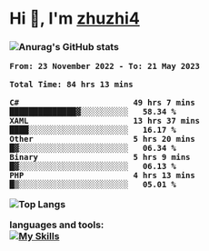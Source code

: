  
<h1 align="left">Hi 👋, I'm <a href="https://github.com/zhuzhi14/">zhuzhi4</a></h1>
<h3 align="left"🎉🎉🎇🎇😀😀A passionate frontend developer 🎉🎉🎇🎇😀😀</h3>


![Anurag's GitHub stats](https://github-readme-stats.vercel.app/api?username=zhuzhi14&show_icons=true&theme=radical)


<!--START_SECTION:waka-->

```text
From: 23 November 2022 - To: 21 May 2023

Total Time: 84 hrs 13 mins

C#                        49 hrs 7 mins   ██████████████▓░░░░░░░░░░   58.34 %
XAML                      13 hrs 37 mins  ████░░░░░░░░░░░░░░░░░░░░░   16.17 %
Other                     5 hrs 20 mins   █▓░░░░░░░░░░░░░░░░░░░░░░░   06.34 %
Binary                    5 hrs 9 mins    █▓░░░░░░░░░░░░░░░░░░░░░░░   06.13 %
PHP                       4 hrs 13 mins   █▒░░░░░░░░░░░░░░░░░░░░░░░   05.01 %
```

<!--END_SECTION:waka-->
<!---
zhuzhi14/zhuzhi14 is a ✨ special ✨ repository because its `README.md` (this file) appears on your GitHub profile.
You can click the Preview link to take a look at your changes.
--->
![Top Langs](https://github-readme-stats.vercel.app/api/top-langs/?username=zhuzhi14&show_icons=true&theme=tokyonight&hide=css,html,php,javascript)


**languages and tools:**  
[![My Skills](https://skillicons.dev/icons?i=cs,dotnet,php,github,visualstudio,vscode,js,ts,go,mysql,react,vue,html,css,dart,wasm)](https://skillicons.dev)





